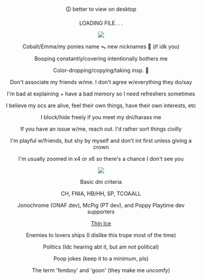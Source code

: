 <div align="center">

🛈 better to view on desktop

LOADING FILE. . .

![](https://i.imgur.com/nuJZj8v.png)

Cobalt/Emma/my ponies name ᯓ new nicknames 🚫 (if idk you)

Booping constantly/covering intentionally bothers me

Color-dropping/copying/taking insp. 🚫

Don't associate my friends w/me. I don't agree w/everything they do/say

I'm bad at explaining + have a bad memory so I need refreshers sometimes

I believe my ocs are alive, feel their own things, have their own interests, etc

I block/hide freely if you meet my dni/harass me

If you have an issue w/me, reach out. I'd rather sort things civilly

I'm playful w/friends, but shy by myself and don't int first unless giving a crown

I'm usually zoomed in x4 or x6 so there's a chance I don't see you

![](https://i.imgur.com/Q93gACM.png)

Basic dni criteria

CH, FNIA, HB/HH, SP, TCOAALL

Jonochrome (ONAF dev), McPig (PT dev), and Poppy Playtime dev supporters

<ins>Thin Ice</ins>

Enemies to lovers ships (I dislike this trope most of the time)

Politics (Idc hearing abt it, but am not political)

Poop jokes (keep it to a minimum, pls)

The term 'femboy' and 'goon' (they make me uncomfy)
